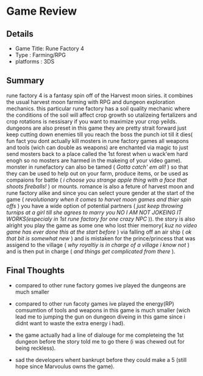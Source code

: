 # Game Review

## Details

* Game Title: Rune Factory 4
* Type : Farming/RPG
* platforms : 3DS


## Summary

rune factory 4 is a fantasy spin off of the Harvest moon siries. it combines the usual harvest moon farming with RPG and dungeon exploration mechanics. this particular rune factory has a soil quality mechanic where the conditions of the soil will affect crop growth so utalizeing fertalizers and crop rotations is nessisary if you want to maximize your crop yeilds. dungeons are also preset in this game they are pretty strait forward just keep cutting down enemies till you reach the boss the punch iot till it dies( fun fact you dont actually kill mosters in rune factory games all weapons and tools (wich can double as weapons) are enchanted via magic to just send mosters back to a place called the 1st forest when u wack'em hard enogh so no mosters are harmed in the makeing of your video game). monster in runefactory can also be tamed ( *Gotta catch' em all!* ) so that they can be used to help out on your farm, produce items, or be used as compaions for battle ( *i choose you strange apple thing with a face that shoots fireballs!* ) or mounts. romance is also a feture of harvest moon and rune factory alike and since you can select youre gender at the start of the game ( *revolutionary when it comes to harvet moon games and thier spin offs* ) you have a wide option of potential partners ( *just keep throwing turnips at a girl till she agrees to marry you NO I AM NOT JOKEING IT WORKS(especialy in 1st rune factory for one crazy NPC* )). the story is also alright you play the game as some one who lost thier memory( *kuz no video game has ever done this at the start before* ) via falling off an air ship ( *ok that bit is somewhat new* ) and is mistaken for the prince/princess that was assigend to the village ( *why royaltiy is in charge of a village i know not* ) and is then put in charge ( *and things get complicated from there* ).

## Final Thoughts
* compared to other rune factory gomes ive played the dungeons are much smaller

* compared to other run facoty games ive played the energy(RP) comsumtion of tools and weapons in this game is much smaller (wich lead me to jumping the gun on dungeon diveing in this game since i didnt want to waste the extra energy i had).

* the game actually had a line of dialouge for me completeing the 1st dungeon before the story told me to go there (i was chewed out for being reckless).

* sad the developers whent bankrupt before they could make a 5 (still hope since Marvoulus owns the game).
